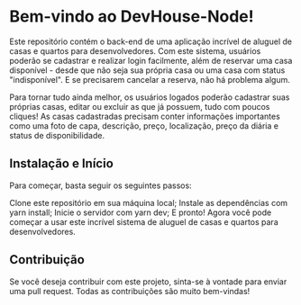 # Bem-vindo ao DevHouse-Node!

Este repositório contém o back-end de uma aplicação incrível de aluguel de casas e quartos para desenvolvedores. Com este sistema, usuários poderão se cadastrar e realizar login facilmente, além de reservar uma casa disponível - desde que não seja sua própria casa ou uma casa com status "indisponível". E se precisarem cancelar a reserva, não há problema algum.

Para tornar tudo ainda melhor, os usuários logados poderão cadastrar suas próprias casas, editar ou excluir as que já possuem, tudo com poucos cliques! As casas cadastradas precisam conter informações importantes como uma foto de capa, descrição, preço, localização, preço da diária e status de disponibilidade.

## Instalação e Início
Para começar, basta seguir os seguintes passos:

Clone este repositório em sua máquina local;
Instale as dependências com yarn install;
Inicie o servidor com yarn dev;
E pronto! Agora você pode começar a usar este incrível sistema de aluguel de casas e quartos para desenvolvedores.

## Contribuição
Se você deseja contribuir com este projeto, sinta-se à vontade para enviar uma pull request. Todas as contribuições são muito bem-vindas!
